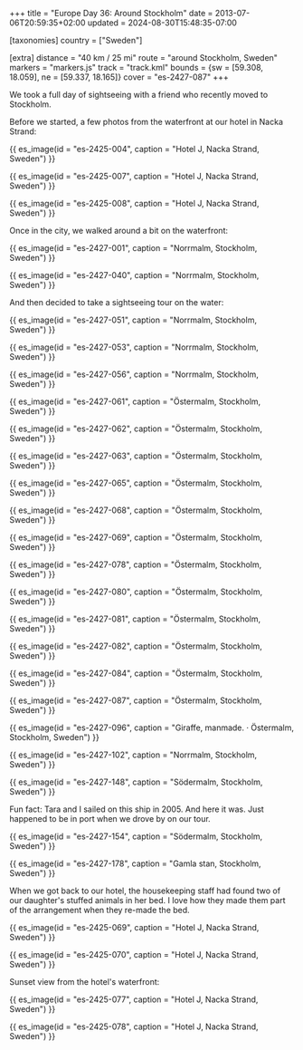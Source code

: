 +++
title = "Europe Day 36: Around Stockholm"
date = 2013-07-06T20:59:35+02:00
updated = 2024-08-30T15:48:35-07:00

[taxonomies]
country = ["Sweden"]

[extra]
distance = "40 km / 25 mi"
route = "around Stockholm, Sweden"
markers = "markers.js"
track = "track.kml"
bounds = {sw = [59.308, 18.059], ne = [59.337, 18.165]}
cover = "es-2427-087"
+++

We took a full day of sightseeing with a friend who recently moved to Stockholm.

<!-- more -->

Before we started, a few photos from the waterfront at our hotel in Nacka Strand:

{{ es_image(id = "es-2425-004", caption = "Hotel J, Nacka Strand, Sweden") }}

{{ es_image(id = "es-2425-007", caption = "Hotel J, Nacka Strand, Sweden") }}

{{ es_image(id = "es-2425-008", caption = "Hotel J, Nacka Strand, Sweden") }}

Once in the city, we walked around a bit on the waterfront:

{{ es_image(id = "es-2427-001", caption = "Norrmalm, Stockholm, Sweden") }}

{{ es_image(id = "es-2427-040", caption = "Norrmalm, Stockholm, Sweden") }}

And then decided to take a sightseeing tour on the water:

{{ es_image(id = "es-2427-051", caption = "Norrmalm, Stockholm, Sweden") }}

{{ es_image(id = "es-2427-053", caption = "Norrmalm, Stockholm, Sweden") }}

{{ es_image(id = "es-2427-056", caption = "Norrmalm, Stockholm, Sweden") }}

{{ es_image(id = "es-2427-061", caption = "Östermalm, Stockholm, Sweden") }}

{{ es_image(id = "es-2427-062", caption = "Östermalm, Stockholm, Sweden") }}

{{ es_image(id = "es-2427-063", caption = "Östermalm, Stockholm, Sweden") }}

{{ es_image(id = "es-2427-065", caption = "Östermalm, Stockholm, Sweden") }}

{{ es_image(id = "es-2427-068", caption = "Östermalm, Stockholm, Sweden") }}

{{ es_image(id = "es-2427-069", caption = "Östermalm, Stockholm, Sweden") }}

{{ es_image(id = "es-2427-078", caption = "Östermalm, Stockholm, Sweden") }}

{{ es_image(id = "es-2427-080", caption = "Östermalm, Stockholm, Sweden") }}

{{ es_image(id = "es-2427-081", caption = "Östermalm, Stockholm, Sweden") }}

{{ es_image(id = "es-2427-082", caption = "Östermalm, Stockholm, Sweden") }}

{{ es_image(id = "es-2427-084", caption = "Östermalm, Stockholm, Sweden") }}

{{ es_image(id = "es-2427-087", caption = "Östermalm, Stockholm, Sweden") }}

{{ es_image(id = "es-2427-096", caption = "Giraffe, manmade. · Östermalm, Stockholm, Sweden") }}

{{ es_image(id = "es-2427-102", caption = "Norrmalm, Stockholm, Sweden") }}

{{ es_image(id = "es-2427-148", caption = "Södermalm, Stockholm, Sweden") }}

Fun fact: Tara and I sailed on this ship in 2005. And here it was. Just happened to be in port when we drove by on our tour.

{{ es_image(id = "es-2427-154", caption = "Södermalm, Stockholm, Sweden") }}

{{ es_image(id = "es-2427-178", caption = "Gamla stan, Stockholm, Sweden") }}

When we got back to our hotel, the housekeeping staff had found two of our daughter's stuffed animals in her bed. I love how they made them part of the arrangement when they re-made the bed.

{{ es_image(id = "es-2425-069", caption = "Hotel J, Nacka Strand, Sweden") }}

{{ es_image(id = "es-2425-070", caption = "Hotel J, Nacka Strand, Sweden") }}

Sunset view from the hotel's waterfront:

{{ es_image(id = "es-2425-077", caption = "Hotel J, Nacka Strand, Sweden") }}

{{ es_image(id = "es-2425-078", caption = "Hotel J, Nacka Strand, Sweden") }}
